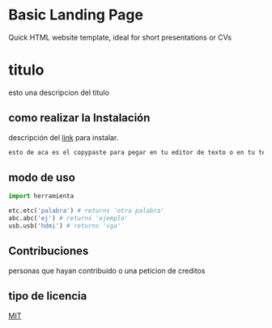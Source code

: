 # Basic Landing Page
Quick HTML website template, ideal for short presentations or CVs


# titulo

esto una descripcion del titulo

## como realizar la Instalación

descripción del [link](#) para instalar.

```bash
esto de aca es el copypaste para pegar en tu editor de texto o en tu terminal
```

## modo de uso

```python
import herramienta

etc.etc('palabra') # returns 'otra palabra'
abc.abc('ej') # returns 'ejemplo'
usb.usb('hdmi') # returns 'vga'
```

## Contribuciones
personas que hayan contribuido o una peticion de creditos

## tipo de licencia
[MIT](https://choosealicense.com/licenses/mit/)
